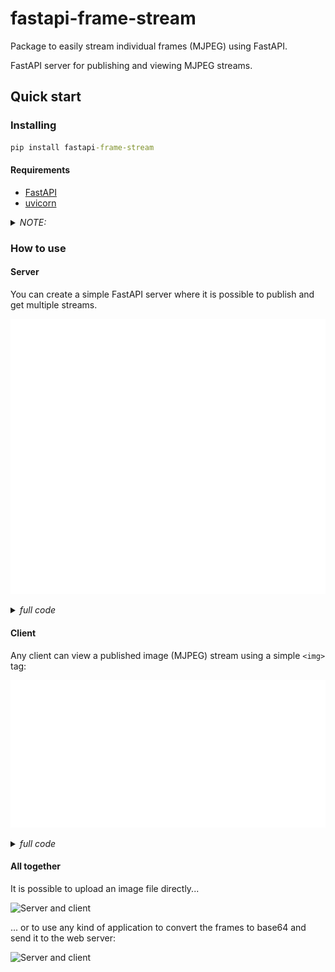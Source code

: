 # fastapi-frame-stream

Package to easily stream individual frames (MJPEG) using FastAPI.

FastAPI server for publishing and viewing MJPEG streams.

## Quick start

### Installing

```cmd
pip install fastapi-frame-stream
```

#### Requirements

- [FastAPI](https://fastapi.tiangolo.com/)
- [uvicorn](https://www.uvicorn.org/)

<details>
  <summary><i>NOTE:</i></summary>
  This package will also automatically install:

- imutils
- opencv-python
- python-miltipart

</details>

### How to use

#### Server

You can create a simple FastAPI server where it is possible to publish and get multiple streams.

![usage code](./_readme_imgs/usage_code.svg)

<details>
<summary><i>full code</i></summary>

```python
from fastapi import FastAPI, File, UploadFile
import uvicorn
from pydantic import BaseModel
from fastapi_frame_stream import FrameStreamer

app = FastAPI()
fs = FrameStreamer()

class InputImg(BaseModel):
    img_base64str : str


@app.post("/send_frame_from_string/{stream_id}")
async def send_frame_from_string(stream_id: str, d:InputImg):
    await fs.send_frame(stream_id, d.img_base64str)


@app.post("/send_frame_from_file/{stream_id}")
async def send_frame_from_file(stream_id: str, file: UploadFile = File(...)):
    await fs.send_frame(stream_id, file)


@app.get("/video_feed/{stream_id}")
async def video_feed(stream_id: str):
    return fs.get_stream(stream_id)


if __name__ == '__main__':
    uvicorn.run(app, host="0.0.0.0", port=5000)
```

</details>

#### Client

Any client can view a published image (MJPEG) stream using a simple ```<img>``` tag:

![usage code](./_readme_imgs/client_code.svg)

<details>
<summary><i>full code</i></summary>

```html
<!DOCTYPE html>
<html lang="en">
<head>
    <title>Testing fastapi-frame-stream</title>
</head>
<body>
    <img src="http://localhost:5000/video_feed/my_new_stream001">
</body>
</html>
```

</details>

#### All together

It is possible to upload an image file directly...

![Server and client](https://raw.githubusercontent.com/TiagoPrata/fastapi-frame-stream/main/_readme_imgs/usage001.gif)

... or to use any kind of application to convert the frames to base64 and send it to the web server:

![Server and client](https://raw.githubusercontent.com/TiagoPrata/fastapi-frame-stream/main/_readme_imgs/usage002.gif)
